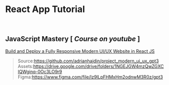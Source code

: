# React App Tutorial  
<br>  

## JavaScript Mastery [ _Course on youtube_ ]

[Build and Deploy a Fully Responsive Modern UI/UX Website in React JS](https://www.youtube.com/watch?v=LMagNcngvcU)  

> Source:https://github.com/adrianhajdin/project_modern_ui_ux_gpt3
> Assets:https://drive.google.com/drive/folders/1NGEJGW4mzQwZGXClQWginq-0Oc3LO9r9
> Figma:https://www.figma.com/file/lz9lLpFHMxHm2odnwM3R0z/gpt3